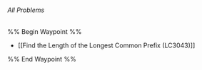 ###### *All Problems*
%% Begin Waypoint %%
- [[Find the Length of the Longest Common Prefix (LC3043)]]

%% End Waypoint %%